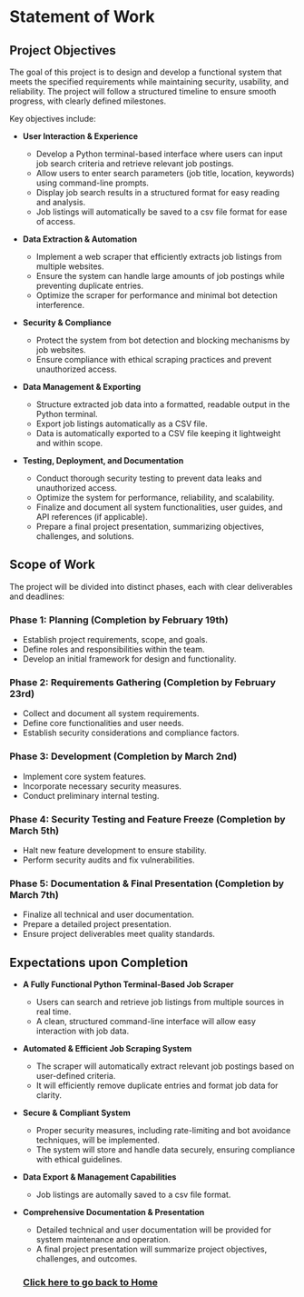 # Statement of Work

## Project Objectives
The goal of this project is to design and develop a functional system that meets the specified requirements while maintaining security, usability, and reliability. The project will follow a structured timeline to ensure smooth progress, with clearly defined milestones.

Key objectives include:
- **User Interaction & Experience**
  - Develop a Python terminal-based interface where users can input job search criteria and retrieve relevant job postings.
  - Allow users to enter search parameters (job title, location, keywords) using command-line prompts.
  - Display job search results in a structured format for easy reading and analysis.
  - Job listings will automatically be saved to a csv file format for ease of access.

- **Data Extraction & Automation**
  - Implement a web scraper that efficiently extracts job listings from multiple websites.
  - Ensure the system can handle large amounts of job postings while preventing duplicate entries.
  - Optimize the scraper for performance and minimal bot detection interference.
 
- **Security & Compliance**
  - Protect the system from bot detection and blocking mechanisms by job websites.
  - Ensure compliance with ethical scraping practices and prevent unauthorized access.

- **Data Management & Exporting**
  - Structure extracted job data into a formatted, readable output in the Python terminal.
  - Export job listings automatically as a CSV file.
  - Data is automatically exported to a CSV file keeping it lightweight and within scope.

- **Testing, Deployment, and Documentation**
  - Conduct thorough security testing to prevent data leaks and unauthorized access.
  - Optimize the system for performance, reliability, and scalability.
  - Finalize and document all system functionalities, user guides, and API references (if applicable).
  - Prepare a final project presentation, summarizing objectives, challenges, and solutions.

## Scope of Work
The project will be divided into distinct phases, each with clear deliverables and deadlines:

### Phase 1: Planning (Completion by February 19th)
- Establish project requirements, scope, and goals.
- Define roles and responsibilities within the team.
- Develop an initial framework for design and functionality.
  
### Phase 2: Requirements Gathering (Completion by February 23rd)
- Collect and document all system requirements.
- Define core functionalities and user needs.
- Establish security considerations and compliance factors.
  
### Phase 3: Development (Completion by March 2nd)
- Implement core system features.
- Incorporate necessary security measures.
- Conduct preliminary internal testing.
  
### Phase 4: Security Testing and Feature Freeze (Completion by March 5th)
- Halt new feature development to ensure stability.
- Perform security audits and fix vulnerabilities.
  
### Phase 5: Documentation & Final Presentation (Completion by March 7th)
- Finalize all technical and user documentation.
- Prepare a detailed project presentation.
- Ensure project deliverables meet quality standards.

## Expectations upon Completion
- **A Fully Functional Python Terminal-Based Job Scraper**
  - Users can search and retrieve job listings from multiple sources in real time.
  - A clean, structured command-line interface will allow easy interaction with job data.
    
- **Automated & Efficient Job Scraping System**
  - The scraper will automatically extract relevant job postings based on user-defined criteria.
  - It will efficiently remove duplicate entries and format job data for clarity.

- **Secure & Compliant System**
  - Proper security measures, including rate-limiting and bot avoidance techniques, will be implemented.
  - The system will store and handle data securely, ensuring compliance with ethical guidelines.

- **Data Export & Management Capabilities**
  - Job listings are automally saved to a csv file format.
 
- **Comprehensive Documentation & Presentation**
  - Detailed technical and user documentation will be provided for system maintenance and operation.
  - A final project presentation will summarize project objectives, challenges, and outcomes.
 
  ### **[Click here to go back to Home](https://github.com/kiffit/waterfall-project)**

